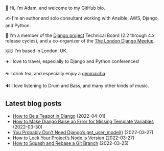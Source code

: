 <p>👋 Hi, I'm Adam, and welcome to my GitHub bio.<p>✍️ I'm an author and solo consultant working with Ansible, AWS, Django, and Python.<p>🦄 I'm a member of the <a class="reference external" href="https://www.djangoproject.com/foundation/teams/">Django project</a> Technical Board (2.2 through 4.x release cycles), and a co-organizer of the <a class="reference external" href="https://www.djangolondon.com/">The London Django Meetup</a>.<p>🇬🇧 I'm based in London, UK.<p>✈️ I love to travel, especially to Django and Python conferences!<p>☕️ I drink tea, and especially enjoy a <a class="reference external" href="https://en.wikipedia.org/wiki/Genmaicha">genmaicha</a>.<p>🔊 I love listening to Drum and Bass, and many other kinds of music.</p></p></p></p></p></p></p>

## Latest blog posts

* [How to Be a Teapot in Django](https://adamj.eu/tech/2022/04/01/how-to-be-a-teapot-in-django/) (2022-04-01)
* [How to Make Django Raise an Error for Missing Template Variables](https://adamj.eu/tech/2022/03/30/how-to-make-django-error-for-undefined-template-variables/) (2022-03-30)
* [You Probably Don’t Need Django’s get_user_model()](https://adamj.eu/tech/2022/03/27/you-probably-dont-need-djangos-get-user-model/) (2022-03-27)
* [How to Lock Your Project’s Node.js Version](https://adamj.eu/tech/2022/03/27/how-to-lock-your-projects-node-js-version/) (2022-03-27)
* [How to Squash and Rebase a Git Branch](https://adamj.eu/tech/2022/03/25/how-to-squash-and-rebase-a-git-branch/) (2022-03-25)